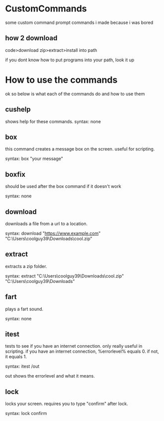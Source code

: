 # CustomCommands
some custom command prompt commands i made because i was bored
## how 2 download
code>download zip>extract>install into path

if you dont know how to put programs into your path, look it up
# How to use the commands
ok so below is what each of the commands do and how to use them
## cushelp
shows help for these commands.
syntax: none
## box
this command creates a message box on the screen. useful for scripting.

syntax: box "your message"
## boxfix
should be used after the box command if it doesn't work

syntax: none
## download
downloads a file from a url to a location.

syntax: download "https://www.example.com" "C:\Users\coolguy39\Downloads\cool.zip"
## extract
extracts a zip folder.

syntax: extract "C:\Users\coolguy39\Downloads\cool.zip" "C:\Users\coolguy39\Downloads\"
## fart
plays a fart sound.

syntax: none
## itest
tests to see if you have an internet connection. only really useful in scripting. if you have an internet connection, %errorlevel% equals 0. if not, it equals 1.

syntax: itest /out

out shows the errorlevel and what it means.
## lock
locks your screen. requires you to type "confirm" after lock.

syntax: lock confirm

